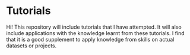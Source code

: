 # Tutorials

Hi! This repository will include tutorials that I have attempted. It will also include applications with the knowledge learnt from these tutorials. I find that it is a good supplement to apply knowledge from skills on actual datasets or projects.

